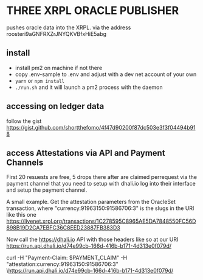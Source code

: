 # THREE XRPL ORACLE PUBLISHER

pushes oracle data into the XRPL. via the address roosteri9aGNFRXZrJNYQKVBfxHiE5abg

## install
- install pm2 on machine if not there
- copy .env-sample to .env and adjust with a dev net account of your own
- `yarn` or `npm install`
- `./run.sh` and it will launch a pm2 process with the daemon

## accessing on ledger data

follow the gist https://gist.github.com/shortthefomo/4f47d90200f87dc503e3f3f04494b918

## access Attestations via API and Payment Channels
First 20 resuests are free, 5 drops there after are claimed perrequest via the payment channel that you need to setup with dhali.io log into their interface and setup the payment channel.


A small example.
Get the attestation parameters from the OracleSet transaction, where "currency:91963150:91586706:3" is the slugs in the URI like this one https://livenet.xrpl.org/transactions/1C278595C8965AE5DA7848550FC56D898B19D2CA7EBFC36C8EED23887FB383D3

Now call the https://dhali.io API with those headers like so at our URI https://run.api.dhali.io/d74e99cb-166d-416b-b171-4d313e0f079d/

curl -H "Payment-Claim: $PAYMENT_CLAIM" -H "attestation:currency:91963150:91586706:3" \https://run.api.dhali.io/d74e99cb-166d-416b-b171-4d313e0f079d/
